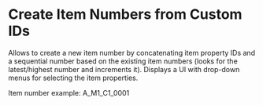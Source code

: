 # Create Item Numbers from Custom IDs

Allows to create a new item number by concatenating item property IDs and a sequential number based on the existing item numbers (looks for the latest/highest number and increments it). Displays a UI with drop-down menus for selecting the item properties.

Item number example: A_M1_C1_0001
